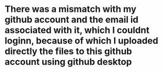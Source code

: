 # There was a mismatch with my github account and the email id associated with it, which I couldnt loginn, because of which I uploaded directly the files to this github account using github desktop
